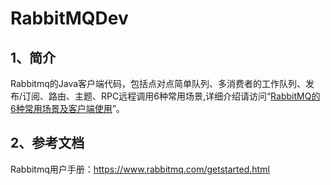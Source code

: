 # RabbitMQDev
## 1、简介
Rabbitmq的Java客户端代码，包括点对点简单队列、多消费者的工作队列、发布/订阅、路由、主题、RPC远程调用6种常用场景,详细介绍请访问“[RabbitMQ的6种常用场景及客户端使用](http://zjzone.cc/index.php/2017/04/27/rabbitmq-chang-yong-mo-shi-ji-ke-hu-duan-shi-yong/)”。
## 2、参考文档
Rabbitmq用户手册：<https://www.rabbitmq.com/getstarted.html>

